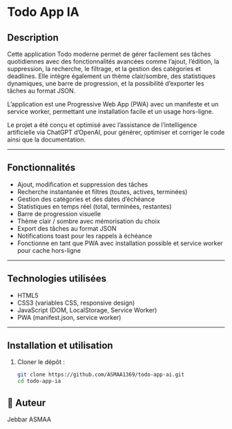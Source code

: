# Todo App IA

## Description
Cette application Todo moderne permet de gérer facilement ses tâches quotidiennes avec des fonctionnalités avancées comme l’ajout, l’édition, la suppression, la recherche, le filtrage, et la gestion des catégories et deadlines. Elle intègre également un thème clair/sombre, des statistiques dynamiques, une barre de progression, et la possibilité d’exporter les tâches au format JSON.

L’application est une Progressive Web App (PWA) avec un manifeste et un service worker, permettant une installation facile et un usage hors-ligne.

Le projet a été conçu et optimisé avec l’assistance de l’intelligence artificielle via ChatGPT d’OpenAI, pour générer, optimiser et corriger le code ainsi que la documentation.

---

## Fonctionnalités

- Ajout, modification et suppression des tâches
- Recherche instantanée et filtres (toutes, actives, terminées)
- Gestion des catégories et des dates d’échéance
- Statistiques en temps réel (total, terminées, restantes)
- Barre de progression visuelle
- Thème clair / sombre avec mémorisation du choix
- Export des tâches au format JSON
- Notifications toast pour les rappels à échéance
- Fonctionne en tant que PWA avec installation possible et service worker pour cache hors-ligne

---

## Technologies utilisées

- HTML5
- CSS3 (variables CSS, responsive design)
- JavaScript (DOM, LocalStorage, Service Worker)
- PWA (manifest.json, service worker)

---

## Installation et utilisation

1. Cloner le dépôt :  
   ```bash
   git clone https://github.com/ASMAA1369/todo-app-ai.git
   cd todo-app-ia

## 👤 Auteur
Jebbar ASMAA
